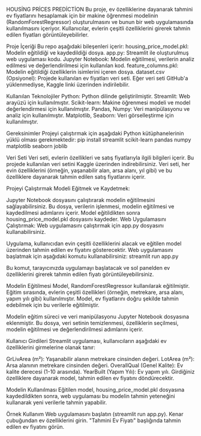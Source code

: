 HOUSİNG PRİCES PREDİCTİON
Bu proje, ev özelliklerine dayanarak tahmini ev fiyatlarını hesaplamak için bir makine öğrenmesi modelinin (RandomForestRegressor) oluşturulmasını ve bunun bir web uygulamasında kullanılmasını içeriyor. 
Kullanıcılar, evlerin çeşitli özelliklerini girerek tahmin edilen fiyatları görüntüleyebilirler.

Proje İçeriği
Bu repo aşağıdaki bileşenleri içerir:
housing_price_model.pkl: Modelin eğitildiği ve kaydedildiği dosya.
app.py: Streamlit ile oluşturulmuş web uygulaması kodu.
Jupyter Notebook: Modelin eğitilmesi, verilerin analiz edilmesi ve değerlendirilmesi için kullanılan kod.
feature_columns.pkl: Modelin eğitildiği özelliklerin isimlerini içeren dosya.
dataset.csv (Opsiyonel): Projede kullanılan ev fiyatları veri seti. Eğer veri seti GitHub'a yüklenmediyse, Kaggle linki üzerinden indirilebilir.

Kullanılan Teknolojiler
Python: Python dilinde geliştirilmiştir.
Streamlit: Web arayüzü için kullanılmıştır.
Scikit-learn: Makine öğrenmesi modeli ve model değerlendirmesi için kullanılmıştır.
Pandas, Numpy: Veri manipülasyonu ve analiz için kullanılmıştır.
Matplotlib, Seaborn: Veri görselleştirme için kullanılmıştır.

Gereksinimler
Projeyi çalıştırmak için aşağıdaki Python kütüphanelerinin yüklü olması gerekmektedir:
pip install streamlit scikit-learn pandas numpy matplotlib seaborn joblib

Veri Seti
Veri seti, evlerin özellikleri ve satış fiyatlarıyla ilgili bilgileri içerir. Bu projede kullanılan veri setini Kaggle üzerinden indirebilirsiniz. Veri seti, her evin özelliklerini (örneğin, yaşanabilir alan, arsa alanı, yıl gibi) ve bu özelliklere dayanarak tahmin edilen satış fiyatlarını içerir.

Projeyi Çalıştırmak
Modeli Eğitmek ve Kaydetmek:

Jupyter Notebook dosyasını çalıştırarak modelin eğitilmesini sağlayabilirsiniz. Bu dosya, verilerin işlenmesi, modelin eğitilmesi ve kaydedilmesi adımlarını içerir.
Model eğitildikten sonra housing_price_model.pkl dosyasını kaydeder.
Web Uygulamasını Çalıştırmak:
Web uygulamasını çalıştırmak için app.py dosyasını kullanabilirsiniz.

Uygulama, kullanıcıdan evin çeşitli özelliklerini alacak ve eğitilen model üzerinden tahmin edilen ev fiyatını gösterecektir.
Web uygulamasını başlatmak için aşağıdaki komutu kullanabilirsiniz:
streamlit run app.py

Bu komut, tarayıcınızda uygulamayı başlatacak ve sol panelden ev özelliklerini girerek tahmin edilen fiyatı görüntüleyebilirsiniz.

Modelin Eğitilmesi
Model, RandomForestRegressor kullanılarak eğitilmiştir. Eğitim sırasında, evlerin çeşitli özellikleri (örneğin, metrekare, arsa alanı, yapım yılı gibi) kullanılmıştır. Model, ev fiyatlarını doğru şekilde tahmin edebilmek için bu verilerle eğitilmiştir.

Modelin eğitim süreci ve veri manipülasyonu Jupyter Notebook dosyasına eklenmiştir. Bu dosya, veri setinin temizlenmesi, özelliklerin seçilmesi, modelin eğitilmesi ve değerlendirilmesi adımlarını içerir.

Kullanıcı Girdileri
Streamlit uygulaması, kullanıcıların aşağıdaki ev özelliklerini girmelerine olanak tanır:

GrLivArea (m²): Yaşanabilir alanın metrekare cinsinden değeri.
LotArea (m²): Arsa alanının metrekare cinsinden değeri.
OverallQual (Genel Kalite): Ev kalite derecesi (1-10 arasında).
YearBuilt (Yapım Yılı): Ev yapım yılı.
Girdiğiniz özelliklere dayanarak model, tahmin edilen ev fiyatını döndürecektir.

Modelin Kullanılması
Eğitilen model, housing_price_model.pkl dosyasına kaydedildikten sonra, web uygulaması bu modelin tahmin yeteneğini kullanarak yeni verilerle tahmin yapabilir.

Örnek Kullanım
Web uygulamasını başlatın (streamlit run app.py).
Kenar çubuğundan ev özelliklerini girin.
"Tahmini Ev Fiyatı" başlığında tahmin edilen ev fiyatını görün.
